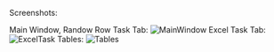 Screenshots:

Main Window, Randow Row Task Tab:
![MainWindow](https://github.com/user-attachments/assets/6c2b4bec-f3bb-4c97-a759-2eb2cbb956bb)
Excel Task Tab:
![ExcelTask](https://github.com/user-attachments/assets/db58123c-85f9-43a1-8d81-55269765d218)
Tables:
![Tables](https://github.com/user-attachments/assets/e49de8b1-6969-4bd5-a7c2-25e3319e5f4a)
